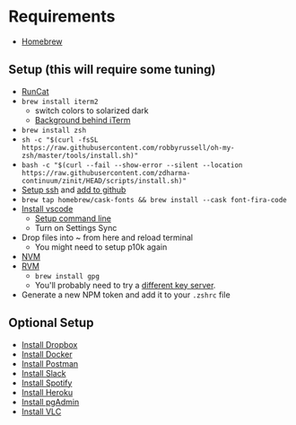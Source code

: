 # Requirements

* [Homebrew](https://brew.sh/)

## Setup (this will require some tuning)

* [RunCat](https://apps.apple.com/us/app/runcat/id1429033973?mt=12)
* `brew install iterm2`
  * switch colors to solarized dark
  * [Background behind iTerm](https://i.imgur.com/wimz70n.jpg)
* `brew install zsh`
* `sh -c "$(curl -fsSL https://raw.githubusercontent.com/robbyrussell/oh-my-zsh/master/tools/install.sh)"`
* `bash -c "$(curl --fail --show-error --silent --location https://raw.githubusercontent.com/zdharma-continuum/zinit/HEAD/scripts/install.sh)"`
* [Setup ssh](https://docs.github.com/en/github/authenticating-to-github/generating-a-new-ssh-key-and-adding-it-to-the-ssh-agent) and [add to github](https://docs.github.com/en/github/authenticating-to-github/adding-a-new-ssh-key-to-your-github-account)
* `brew tap homebrew/cask-fonts && brew install --cask font-fira-code`
* [Install vscode](https://code.visualstudio.com/docs?dv=osx)
  * [Setup command line](https://code.visualstudio.com/docs/setup/mac#_launching-from-the-command-line)
  * Turn on Settings Sync
* Drop files into ~ from here and reload terminal
  * You might need to setup p10k again
* [NVM](https://github.com/nvm-sh/nvm#installing-and-updating)
* [RVM](https://rvm.io/rvm/install)
  * `brew install gpg`  
  * You'll probably need to try a [different key server](https://rvm.io/rvm/security#install-our-keys).
* Generate a new NPM token and add it to your `.zshrc` file

## Optional Setup

* [Install Dropbox](https://www.dropbox.com/install)
* [Install Docker](https://docs.docker.com/docker-for-mac/install/)
* [Install Postman](https://www.postman.com/downloads/)
* [Install Slack](https://slack.com/intl/en-ca/downloads/mac)
* [Install Spotify](https://www.spotify.com/ca-en/download/mac/)
* [Install Heroku](https://devcenter.heroku.com/articles/heroku-cli#download-and-install)
* [Install pgAdmin](https://www.pgadmin.org/download/pgadmin-4-macos/)
* [Install VLC](https://www.videolan.org/vlc/download-macosx.html)
